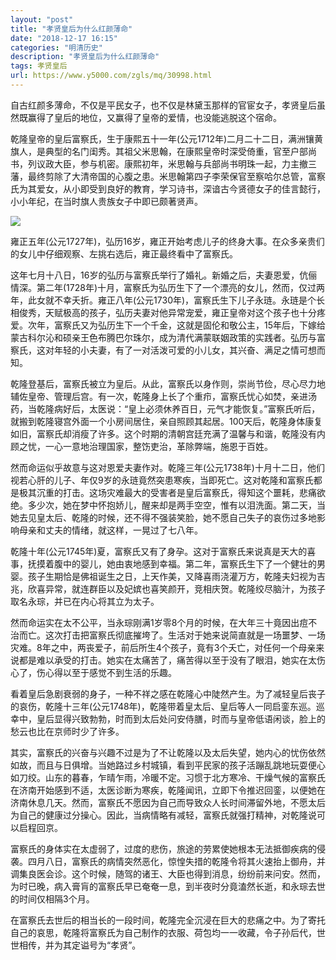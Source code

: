 ```yaml
---
layout: "post"
title: "孝贤皇后为什么红颜薄命"
date: "2018-12-17 16:15"
categories: "明清历史"
description: "孝贤皇后为什么红颜薄命"
tags: 孝贤皇后
url: https://www.y5000.com/zgls/mq/30998.html
---
```






自古红颜多薄命，不仅是平民女子，也不仅是林黛玉那样的官宦女子，孝贤皇后虽然既赢得了皇后的地位，又赢得了皇帝的爱情，也没能逃脱这个宿命。

乾隆皇帝的皇后富察氏，生于康熙五十一年(公元1712年)二月二十二日，满洲镶黄旗人，是典型的名门闺秀。其祖父米思翰，在康熙皇帝时深受倚重，官至户部尚书，列议政大臣，参与机密。康熙初年，米思翰与兵部尚书明珠一起，力主撤三藩，最终剪除了大清帝国的心腹之患。米思翰第四子李荣保官至察哈尔总管，富察氏为其爱女，从小即受到良好的教育，学习诗书，深谙古今贤德女子的佳言懿行，小小年纪，在当时旗人贵族女子中即已颇著贤声。

![](https://img.y5000.com/uploads/allimg/180621/8-1P6211545221S.jpg)

雍正五年(公元1727年)，弘历16岁，雍正开始考虑儿子的终身大事。在众多亲贵们的女儿中仔细观察、左挑右选后，雍正最终看中了富察氏。

这年七月十八日，16岁的弘历与富察氏举行了婚礼。新婚之后，夫妻恩爱，伉俪情深。第二年(1728年)十月，富察氏为弘历生下了一个漂亮的女儿，然而，仅过两年，此女就不幸夭折。雍正八年(公元1730年)，富察氏生下儿子永琏。永琏是个长相俊秀，天赋极高的孩子，弘历夫妻对他异常宠爱，雍正皇帝对这个孩子也十分疼爱。次年，富察氏又为弘历生下一个千金，这就是固伦和敬公主，15年后，下嫁给蒙古科尔沁和硕亲王色布腾巴尔珠尔，成为清代满蒙联姻政策的实践者。弘历与富察氏，这对年轻的小夫妻，有了一对活泼可爱的小儿女，其兴奋、满足之情可想而知。

乾隆登基后，富察氏被立为皇后。从此，富察氏以身作则，崇尚节俭，尽心尽力地辅佐皇帝、管理后宫。有一次，乾隆身上长了个重疖，富察氏忧心如焚，亲进汤药，当乾隆病好后，太医说：“皇上必须休养百日，元气才能恢复。”富察氏听后，就搬到乾隆寝宫外面一个小房间居住，亲自照顾其起居。100天后，乾隆身体康复如旧，富察氏却消瘦了许多。这个时期的清朝宫廷充满了温馨与和谐，乾隆没有内顾之忧，一心一意地治理国家，整饬吏治，革除弊端，施恩于百姓。

然而命运似乎故意与这对恩爱夫妻作对。乾隆三年(公元1738年)十月十二日，他们视若心肝的儿子、年仅9岁的永琏竟然突患寒疾，当即死亡。这对乾隆和富察氏都是极其沉重的打击。这场灾难最大的受害者是皇后富察氏，得知这个噩耗，悲痛欲绝。多少次，她在梦中怀抱娇儿，醒来却是两手空空，惟有以泪洗面。第二天，当她去见皇太后、乾隆的时候，还不得不强装笑脸，她不愿自己失子的哀伤过多地影响母亲和丈夫的情绪，就这样，一晃过了七八年。

乾隆十年(公元1745年)夏，富察氏又有了身孕。这对于富察氏来说真是天大的喜事，抚摸着腹中的婴儿，她由衷地感到幸福。第二年，富察氏生下了一个健壮的男婴。孩子生期恰是佛祖诞生之日，上天作美，又降喜雨浇灌万方，乾隆夫妇视为吉兆，欣喜异常，就连群臣以及妃嫔也喜笑颜开，竞相庆贺。乾隆绞尽脑汁，为孩子取名永琮，并已在内心将其立为太子。

然而命运实在太不公平，当永琮刚满1岁零8个月的时候，在大年三十竟因出痘不治而亡。这次打击把富察氏彻底摧垮了。生活对于她来说简直就是一场噩梦、一场灾难。8年之中，两丧爱子，前后所生4个孩子，竟有3个夭亡，对任何一个母亲来说都是难以承受的打击。她实在太痛苦了，痛苦得以至于没有了眼泪，她实在太伤心了，伤心得以至于感觉不到生活的乐趣。

看着皇后急剧衰弱的身子，一种不祥之感在乾隆心中陡然产生。为了减轻皇后丧子的哀伤，乾隆十三年(公元1748年)，乾隆带着皇太后、皇后等人一同启銮东巡。巡幸中，皇后显得兴致勃勃，时而到太后处问安侍膳，时而与皇帝低语闲谈，脸上的愁云也比在京师时少了许多。

其实，富察氏的兴奋与兴趣不过是为了不让乾隆以及太后失望，她内心的忧伤依然如故，而且与日俱增。当她路过乡村城镇，看到平民家的孩子活蹦乱跳地玩耍便心如刀绞。山东的暮春，乍晴乍雨，冷暖不定。习惯于北方寒冷、干燥气候的富察氏在济南开始感到不适，太医诊断为寒疾，乾隆闻讯，立即下令推迟回銮，以便她在济南休息几天。然而，富察氏不愿因为自己而导致众人长时间滞留外地，不愿太后为自己的健康过分操心。因此，当病情略有减轻，富察氏就强打精神，对乾隆说可以启程回京。

富察氏的身体实在太虚弱了，过度的悲伤，旅途的劳累使她根本无法抵御疾病的侵袭。四月八日，富察氏的病情突然恶化，惊惶失措的乾隆令将其火速抬上御舟，并调集良医会诊。这个时候，随驾的诸王、大臣也得到消息，纷纷前来问安。然而，为时已晚，病入膏肓的富察氏早已奄奄一息，到半夜时分竟溘然长逝，和永琮去世的时间仅相隔3个月。

在富察氏去世后的相当长的一段时间，乾隆完全沉浸在巨大的悲痛之中。为了寄托自己的哀思，乾隆将富察氏为自己制作的衣服、荷包均一一收藏，令子孙后代，世世相传，并为其定谥号为“孝贤”。
